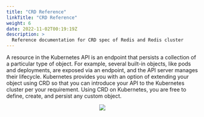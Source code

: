 ```yaml
---
title: "CRD Reference"
linkTitle: "CRD Reference"
weight: 6
date: 2022-11-02T00:19:19Z
description: >
  Reference documentation for CRD spec of Redis and Redis cluster
---
```


A resource in the Kubernetes API is an endpoint that persists a collection of a particular type of object. For example, several built-in objects, like pods and deployments, are exposed via an endpoint, and the API server manages their lifecycle. Kubernetes provides you with an option of extending your object using CRD so that you can introduce your API to the Kubernetes cluster per your requirement. Using CRD on Kubernetes, you are free to define, create, and persist any custom object.

<div align="center">
    <img src="../../../images/crd-architecture.png">
</div>
